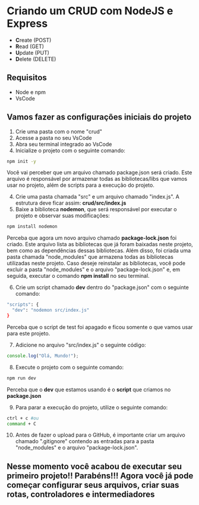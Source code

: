 # Criando um CRUD com NodeJS e Express

- **C**reate (POST)
- **R**ead (GET)
- **U**pdate (PUT)
- **D**elete (DELETE)

## Requisitos

- Node e npm
- VsCode

## Vamos fazer as configurações iniciais do projeto

1. Crie uma pasta com o nome "crud"
2. Acesse a pasta no seu VsCode
3. Abra seu terminal integrado ao VsCode
4. Inicialize o projeto com o seguinte comando:

```bash
npm init -y
```

Você vai perceber que um arquivo chamado package.json será criado. Este arquivo é responsável por armazenar todas as bibliotecas/libs que vamos usar no projeto, além de scripts para a execução do projeto.

4. Crie uma pasta chamada "src" e um arquivo chamado "index.js". A estrutura deve ficar assim: **crud/src/index.js**
5. Baixe a biblioteca **nodemon**, que será responsável por executar o projeto e observar suas modificações:

```bash
npm install nodemon
```

Perceba que agora um novo arquivo chamado **package-lock.json** foi criado. Este arquivo lista as bibliotecas que já foram baixadas neste projeto, bem como as dependências dessas bibliotecas. Além disso, foi criada uma pasta chamada "node_modules" que armazena todas as bibliotecas utilizadas neste projeto. Caso deseje reinstalar as bibliotecas, você pode excluir a pasta "node_modules" e o arquivo "package-lock.json" e, em seguida, executar o comando **npm install** no seu terminal.

6. Crie um script chamado **dev** dentro do "package.json" com o seguinte comando:

```bash
"scripts": {
  "dev": "nodemon src/index.js"
}
```

Perceba que o script de test foi apagado e ficou somente o que vamos usar para este projeto.

7. Adicione no arquivo "src/index.js" o seguinte código:

```js
console.log("Olá, Mundo!");
```

8. Execute o projeto com o seguinte comando:

```bash
npm run dev
```

Perceba que o **dev** que estamos usando é o **script** que criamos no **package.json**

9. Para parar a execução do projeto, utilize o seguinte comando:

```bash
ctrl + c #ou
command + C
```

10. Antes de fazer o upload para o GitHub, é importante criar um arquivo chamado ".gitignore" contendo as entradas para a pasta "node_modules" e o arquivo "package-lock.json".

## Nesse momento você acabou de executar seu primeiro projeto!! Parabéns!!! Agora você já pode começar configurar seus arquivos, criar suas rotas, controladores e intermediadores
